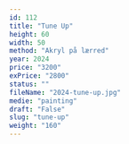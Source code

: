 ```yaml
---
id: 112
title: "Tune Up"
height: 60
width: 50
method: "Akryl på lærred"
year: 2024
price: "3200"
exPrice: "2800"
status: ""
fileName: "2024-tune-up.jpg"
medie: "painting"
draft: "False"
slug: "tune-up"
weight: "160"
---
```

